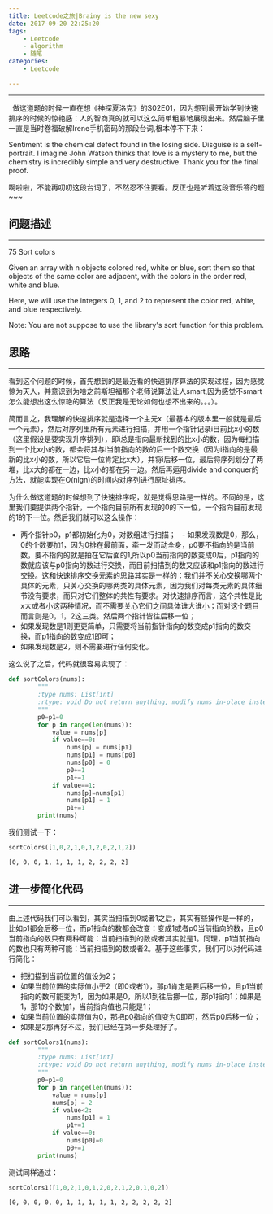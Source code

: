 ```yaml
---
title: Leetcode之旅|Brainy is the new sexy
date: 2017-09-20 22:25:20
tags:
    - Leetcode
    - algorithm
    - 随笔 
categories:
    - Leetcode

---
```

---

   做这道题的时候一直在想《神探夏洛克》的S02E01，因为想到最开始学到快速排序的时候的惊艳感：人的智商真的就可以这么简单粗暴地展现出来。然后脑子里一直是当时卷福破解Irene手机密码的那段台词,根本停不下来：

Sentiment is the chemical defect found in the losing side.
Disguise is a self-portrait.
I imagine John Watson thinks that love is a mystery to me, but the chemistry is incredibly simple and very destructive. Thank you for the final proof.

啊啦啦，不能再叨叨这段台词了，不然忍不住要看。反正也是听着这段音乐答的题~~~

## 问题描述
---
75 Sort colors

Given an array with n objects colored red, white or blue, sort them so that objects of the same color are adjacent, with the colors in the order red, white and blue.

Here, we will use the integers 0, 1, and 2 to represent the color red, white, and blue respectively.

Note:
You are not suppose to use the library's sort function for this problem.

## 思路
---
   看到这个问题的时候，首先想到的是最近看的快速排序算法的实现过程，因为感觉惊为天人，并意识到为啥之前斯坦福那个老师说算法让人smart,因为感觉不smart怎么能想出这么惊艳的算法（反正我是无论如何也想不出来的。。。）。

   简而言之，我理解的快速排序就是选择一个主元x（最基本的版本里一般就是最后一个元素），然后对序列里所有元素进行扫描，并用一个指针记录i目前比x小的数（这里假设是要实现升序排列），即i总是指向最新找到的比x小的数，因为每扫描到一个比x小的数，都会将其与i当前指向的数的后一个数交换（因为i指向的是最新的比x小的数，所以它后一位肯定比x大），并将i后移一位，最后将序列划分了两堆，比x大的都在一边，比x小的都在另一边。然后再运用divide and conquer的方法，就能实现在O(nlgn)的时间内对序列进行原址排序。
 
<!-- more -->
   为什么做这道题的时候想到了快速排序呢，就是觉得思路是一样的。不同的是，这里我们要提供两个指针，一个指向目前所有发现的0的下一位，一个指向目前发现的1的下一位。然后我们就可以这么操作：
   - 两个指针p0，p1都初始化为0，对数组进行扫描；
   - 如果发现数是0，那么，0的个数要加1，因为0排在最前面，牵一发而动全身，p0要不指向的是当前数，要不指向的就是拍在它后面的1,所以p0当前指向的数变成0后，p1指向的数就应该与p0指向的数进行交换，而目前扫描到的数又应该和p1指向的数进行交换。这和快速排序交换元素的思路其实是一样的：我们并不关心交换哪两个具体的元素，只关心交换的哪两类的具体元素，因为我们对每类元素的具体细节没有要求，而只对它们整体的共性有要求。对快速排序而言，这个共性是比x大或者小这两种情况，而不需要关心它们之间具体谁大谁小；而对这个题目而言则是0，1，2这三类。然后两个指针皆往后移一位；
   - 如果发现数是1则更更简单，只需要将当前指针指向的数变成p1指向的数交换，而p1指向的数变成1即可；
   - 如果发现数是2，则不需要进行任何变化。


   这么说了之后，代码就很容易实现了：


```python
def sortColors(nums):
        """
        :type nums: List[int]
        :rtype: void Do not return anything, modify nums in-place instead.
        """
        p0=p1=0
        for p in range(len(nums)):
            value = nums[p]
            if value==0:
                nums[p] = nums[p1]
                nums[p1] = nums[p0]
                nums[p0] = 0
                p0+=1
                p1+=1
            if value==1:
                nums[p]=nums[p1]
                nums[p1] = 1
                p1+=1
        print(nums)
```

我们测试一下：


```python
sortColors([1,0,2,1,0,1,2,0,2,1,2])
```

    [0, 0, 0, 1, 1, 1, 1, 2, 2, 2, 2]


## 进一步简化代码
---
由上述代码我们可以看到，其实当扫描到0或者1之后，其实有些操作是一样的，比如p1都会后移一位，而p1指向的数都会改变：变成1或者p0当前指向的数，且p0当前指向的数只有两种可能：当前扫描到的数或者其实就是1。同理，p1当前指向的数也只有两种可能：当前扫描到的数或者2。基于这些事实，我们可以对代码进行简化：
- 把扫描到当前位置的值设为2；
- 如果当前位置的实际值小于2（即0或者1），那p1肯定是要后移一位，且p1当前指向的数可能变为1，因为如果是0，所以1到往后挪一位，那p1指向1；如果是1，那1的个数加1，当前指向值也只能是1；
- 如果当前位置的实际值为0，那把p0指向的值变为0即可，然后p0后移一位；
- 如果是2那再好不过，我们已经在第一步处理好了。


```python
def sortColors1(nums):
        """
        :type nums: List[int]
        :rtype: void Do not return anything, modify nums in-place instead.
        """
        p0=p1=0
        for p in range(len(nums)):
            value = nums[p]
            nums[p] = 2
            if value<2:
                nums[p1] = 1
                p1+=1
            if value==0:
                nums[p0]=0
                p0+=1
        print(nums)
```

测试同样通过：


```python
sortColors1([1,0,2,1,0,1,2,0,2,1,2,0,1,0,2])
```

    [0, 0, 0, 0, 0, 1, 1, 1, 1, 1, 2, 2, 2, 2, 2]